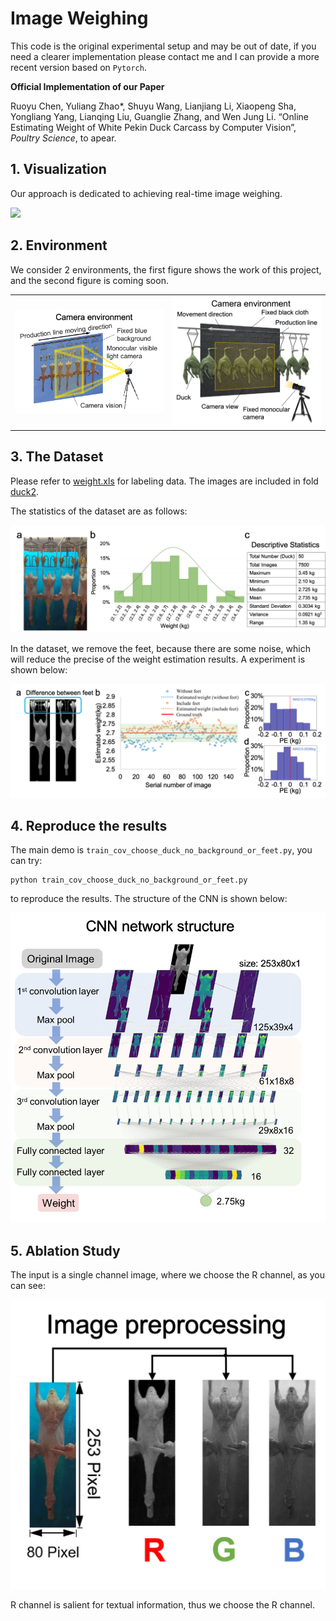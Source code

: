 # Image Weighing

This code is the original experimental setup and may be out of date, if you need a clearer implementation please contact me and I can provide a more recent version based on `Pytorch`.

**Official Implementation of our Paper**

Ruoyu Chen, Yuliang Zhao*, Shuyu Wang, Lianjiang Li, Xiaopeng Sha, Yongliang Yang, Lianqing Liu, Guanglie Zhang, and Wen Jung Li. “Online Estimating Weight of White Pekin Duck Carcass by Computer Vision”, *Poultry Science*, to apear.

## 1. Visualization

Our approach is dedicated to achieving real-time image weighing.

![](./images/duck.gif)

## 2. Environment

We consider 2 environments, the first figure shows the work of this project, and the second figure is coming soon.

<table border-left=none border-right=none><tr>
<td width=50%><img src=images/data1.png border=none></td>
<td width=50%><img src=images/data2.png border=none></td>
</tr></table>

## 3. The Dataset

Please refer to [weight.xls](weight.xls) for labeling data. The images are included in fold [duck2](./duck2).

The statistics of the dataset are as follows:

![](./images/Fig2.png)

In the dataset, we remove the feet, because there are some noise, which will reduce the precise of the weight estimation results. A experiment is shown below:

![](./images/FigA3.png)

## 4. Reproduce the results 

The main demo is `train_cov_choose_duck_no_background_or_feet.py`, you can try:

```
python train_cov_choose_duck_no_background_or_feet.py
```

to reproduce the results. The structure of the CNN is shown below:

![](./images/Fig3.png)

## 5. Ablation Study

The input is a single channel image, where we choose the R channel, as you can see:

![](./images/FigA1.png)

R channel is salient for textual information, thus we choose the R channel.
